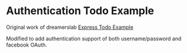 # Authentication Todo Example

Original work of dreamerslab [Express Todo Example](https://github.com/dreamerslab/express-todo-example)

Modified to add authentication support of both username/password and facebook OAuth.
